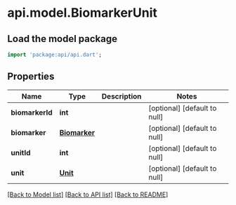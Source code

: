 # api.model.BiomarkerUnit

## Load the model package
```dart
import 'package:api/api.dart';
```

## Properties
Name | Type | Description | Notes
------------ | ------------- | ------------- | -------------
**biomarkerId** | **int** |  | [optional] [default to null]
**biomarker** | [**Biomarker**](Biomarker.md) |  | [optional] [default to null]
**unitId** | **int** |  | [optional] [default to null]
**unit** | [**Unit**](Unit.md) |  | [optional] [default to null]

[[Back to Model list]](../README.md#documentation-for-models) [[Back to API list]](../README.md#documentation-for-api-endpoints) [[Back to README]](../README.md)


